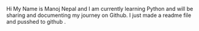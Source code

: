 Hi My Name is Manoj Nepal and I am currently learning Python and will be sharing and documenting my journey on Github. I just made a readme file and pusshed to github .